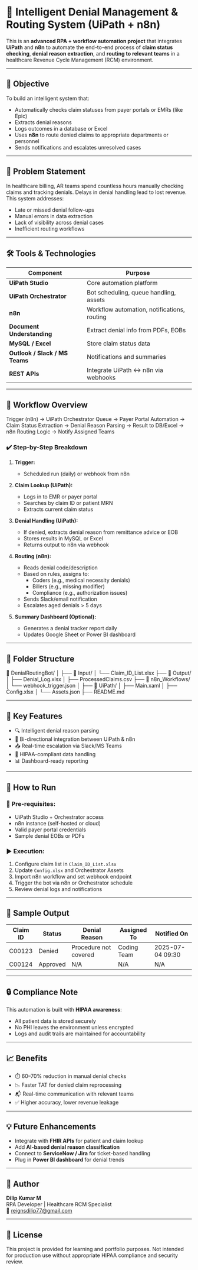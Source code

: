 # 🧠 Intelligent Denial Management & Routing System (UiPath + n8n)

This is an **advanced RPA + workflow automation project** that integrates **UiPath** and **n8n** to automate the end-to-end process of **claim status checking**, **denial reason extraction**, and **routing to relevant teams** in a healthcare Revenue Cycle Management (RCM) environment.

---

## 🎯 Objective

To build an intelligent system that:
- Automatically checks claim statuses from payer portals or EMRs (like Epic)
- Extracts denial reasons
- Logs outcomes in a database or Excel
- Uses **n8n** to route denied claims to appropriate departments or personnel
- Sends notifications and escalates unresolved cases

---

## 🏥 Problem Statement

In healthcare billing, AR teams spend countless hours manually checking claims and tracking denials. Delays in denial handling lead to lost revenue. This system addresses:

- Late or missed denial follow-ups
- Manual errors in data extraction
- Lack of visibility across denial cases
- Inefficient routing workflows

---

## 🛠️ Tools & Technologies

| Component             | Purpose                                      |
|----------------------|----------------------------------------------|
| **UiPath Studio**     | Core automation platform                     |
| **UiPath Orchestrator** | Bot scheduling, queue handling, assets     |
| **n8n**               | Workflow automation, notifications, routing |
| **Document Understanding** | Extract denial info from PDFs, EOBs      |
| **MySQL / Excel**     | Store claim status data                     |
| **Outlook / Slack / MS Teams** | Notifications and summaries        |
| **REST APIs**         | Integrate UiPath ↔ n8n via webhooks         |

---

## 🔁 Workflow Overview

Trigger (n8n) → UiPath Orchestrator Queue → Payer Portal Automation →
Claim Status Extraction → Denial Reason Parsing →
Result to DB/Excel → n8n Routing Logic → Notify Assigned Teams


### ✔️ Step-by-Step Breakdown

1. **Trigger:**
   - Scheduled run (daily) or webhook from n8n

2. **Claim Lookup (UiPath):**
   - Logs in to EMR or payer portal
   - Searches by claim ID or patient MRN
   - Extracts current claim status

3. **Denial Handling (UiPath):**
   - If denied, extracts denial reason from remittance advice or EOB
   - Stores results in MySQL or Excel
   - Returns output to n8n via webhook

4. **Routing (n8n):**
   - Reads denial code/description
   - Based on rules, assigns to:
     - Coders (e.g., medical necessity denials)
     - Billers (e.g., missing modifier)
     - Compliance (e.g., authorization issues)
   - Sends Slack/email notification
   - Escalates aged denials > 5 days

5. **Summary Dashboard (Optional):**
   - Generates a denial tracker report daily
   - Updates Google Sheet or Power BI dashboard

---

## 📁 Folder Structure

📁 DenialRoutingBot/
│
├── 📁 Input/
│ └── Claim_ID_List.xlsx
├── 📁 Output/
│ ├── Denial_Log.xlsx
│ ├── ProcessedClaims.csv
├── 📁 n8n_Workflows/
│ └── webhook_trigger.json
│
├── 📁 UiPath/
│ ├── Main.xaml
│ ├── Config.xlsx
│ └── Assets.json
├── README.md


---

## 🧠 Key Features

- 🔍 Intelligent denial reason parsing
- 🔄 Bi-directional integration between UiPath & n8n
- 📤 Real-time escalation via Slack/MS Teams
- 🔐 HIPAA-compliant data handling
- 📊 Dashboard-ready reporting

---

## 🚀 How to Run

### 🔧 Pre-requisites:
- UiPath Studio + Orchestrator access
- n8n instance (self-hosted or cloud)
- Valid payer portal credentials
- Sample denial EOBs or PDFs

### ▶️ Execution:
1. Configure claim list in `Claim_ID_List.xlsx`
2. Update `Config.xlsx` and Orchestrator Assets
3. Import n8n workflow and set webhook endpoint
4. Trigger the bot via n8n or Orchestrator schedule
5. Review denial logs and notifications

---

## 📌 Sample Output

| Claim ID | Status   | Denial Reason         | Assigned To | Notified On       |
|----------|----------|------------------------|-------------|-------------------|
| C00123   | Denied   | Procedure not covered  | Coding Team | 2025-07-04 09:30  |
| C00124   | Approved | N/A                    | N/A         | N/A               |

---

## 🔒 Compliance Note

This automation is built with **HIPAA awareness**:
- All patient data is stored securely
- No PHI leaves the environment unless encrypted
- Logs and audit trails are maintained for accountability

---

## 📈 Benefits

- ⏱️ 60–70% reduction in manual denial checks
- 📉 Faster TAT for denied claim reprocessing
- 📬 Real-time communication with relevant teams
- ✅ Higher accuracy, lower revenue leakage

---

## 💡 Future Enhancements

- Integrate with **FHIR APIs** for patient and claim lookup
- Add **AI-based denial reason classification**
- Connect to **ServiceNow / Jira** for ticket-based handling
- Plug in **Power BI dashboard** for denial trends

---

## 👤 Author

**Dilip Kumar M**  
RPA Developer | Healthcare RCM Specialist  
📧 [reignsdilip77@gmail.com](mailto:reignsdilip77@gmail.com)

---

## 📄 License

This project is provided for learning and portfolio purposes. Not intended for production use without appropriate HIPAA compliance and security review.

